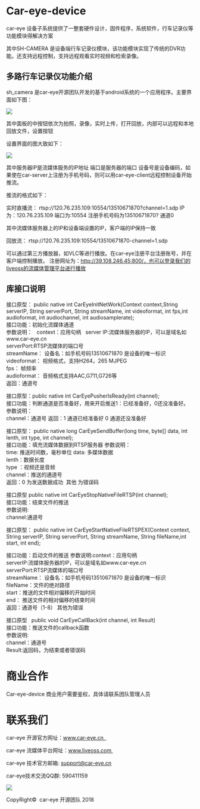 ﻿# Car-eye-device
 
car-eye 设备子系统提供了一整套硬件设计，固件程序，系统软件，行车记录仪等功能模块得解决方案

其中SH-CAMERA 是设备端行车记录仪模块，该功能模块实现了传统的DVR功能。还支持远程控制，支持远程观看实时视频和检索录像。


## 多路行车记录仪功能介绍

sh_camera 是car-eye开源团队开发的基于android系统的一个应用程序。主要界面如下图：

![](https://github.com/Car-eye-team/Car-eye-device/blob/master/picture/car-eye-camera%E4%B8%BB%E7%95%8C%E9%9D%A2.png)

其中面板的中按钮依次为拍照，录像，实时上传，打开回放，内部可以远程和本地回放文件，设置按钮

设置界面的图大致如下：

![](https://github.com/Car-eye-team/Car-eye-device/blob/master/picture/car-eye-camera%E8%AE%BE%E7%BD%AE%E7%95%8C%E9%9D%A2.jpg)

其中服务器IP是流媒体服务的IP地址
端口是服务器的端口
设备号是设备编码，如果使在car-server上注册为手机号码，则可以用car-eye-client远程控制设备开始推流。

推流的格式如下：

实时直播流：
rtsp://120.76.235.109:10554/13510671870?channel=1.sdp
IP为：120.76.235.109
端口为:10554
注册手机号码为13510671870?
通道0

其中流媒体服务器上的IP和设备端设置的IP，客户端的IP保持一致

回放流：
rtsp://120.76.235.109:10554/13510671870-channel=1.sdp

可以通过第三方播放器，如VLC等进行播放。在car-eye注册平台注册账号，并在客户端控制播放。
注册网址为：http://39.108.246.45:800/，也可以登录我们的liveoss的流媒体管理平台进行播放

## 库接口说明

接口原型： public native int  CarEyeInitNetWork(Context context,String serverIP, String serverPort, String streamName, int videoformat, int fps,int audioformat, int audiochannel, int audiosamplerate);    
接口功能：初始化流媒体通道  
参数说明：   
context：应用句柄   
server IP:流媒体服务器的IP，可以是域名如www.car-eye.cn  
serverPort:RTSP流媒体的端口号     
streamName： 设备名：如手机号码13510671870 是设备的唯一标识    
videoformat： 视频格式，支持H264，265 MJPEG    
fps： 帧频率  
audioformat： 音频格式支持AAC,G711,G726等    
返回：通道号

接口原型：public native int 	 CarEyePusherIsReady(int channel);     
接口功能：判断通道是否准备好，用来开启推送1：已经准备好，0还没准备好。   
参数说明：   
channel：通道号
返回：1 通道已经准备好 0 通道还没准备好

接口原型： public native long   CarEyeSendBuffer(long time, byte[] data, int lenth, int type, int channel);   
接口功能：填充流媒体数据到RTSP服务器 
参数说明：   
time: 推送时间数，毫秒单位
data:  多媒体数据   
lenth：数据长度    
type ：视频还是音频   
channel：推送的通道号  
返回：0 为发送数据成功  其他 为错误码


接口原型 public native int    CarEyeStopNativeFileRTSP(int channel);   
接口功能：结束文件的推送   
参数说明:   
channel:通道号  

接口原型： public native int   CarEyeStartNativeFileRTSPEX(Context context, String serverIP, String serverPort, String streamName,  String fileName,int start, int end);          

接口功能：启动文件的推送 
参数说明:context：应用句柄  
serverIP:流媒体服务器的IP，可以是域名如www.car-eye.cn     
serverPort:RTSP流媒体的端口号      
streamName： 设备名：如手机号码13510671870 是设备的唯一标识  
fileName：文件的绝对路径      
start：推送的文件相对偏移的开始时间     
end：  推送文件的相对偏移的结束时间     
返回：通道号（1-8） 其他为错误  

接口原型   public void  CarEyeCallBack(int channel, int Result)   
接口功能：推送文件的callback函数      
参数说明:    
channel：通道号     
Result:返回码，为结束或者错误码      

# 商业合作

Car-eye-device 商业用户需要鉴权，具体请联系团队管理人员


# 联系我们   

car-eye 开源官方网址：www.car-eye.cn     

car-eye 流媒体平台网址：www.liveoss.com     

car-eye 技术官方邮箱: support@car-eye.cn   

car-eye技术交流QQ群: 590411159      

![](https://github.com/Car-eye-team/Car-eye-server/blob/master/car-server/doc/QQ.jpg)    


CopyRight©  car-eye 开源团队 2018 



